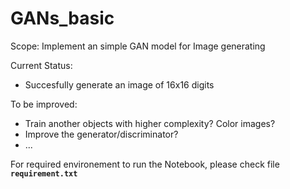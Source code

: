 # GANs_basic

Scope: Implement an simple GAN model for Image generating

Current Status:
- Succesfully generate an image of 16x16 digits

To be improved:
- Train another objects with higher complexity? Color images?
- Improve the generator/discriminator?
- ...

For required environement to run the Notebook, please check file <code>**requirement.txt**</code>
